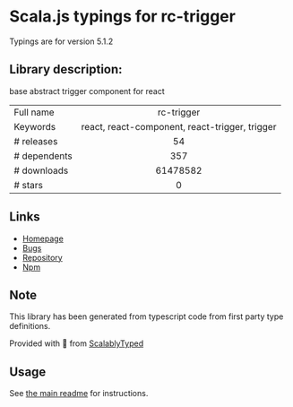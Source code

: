 
# Scala.js typings for rc-trigger

Typings are for version 5.1.2

## Library description:
base abstract trigger component for react

|                    |                 |
| ------------------ | :-------------: |
| Full name          | rc-trigger |
| Keywords           | react, react-component, react-trigger, trigger |
| # releases         | 54 |
| # dependents       | 357 |
| # downloads        | 61478582 |
| # stars            | 0 |

## Links
- [Homepage](https://github.com/react-component/trigger)
- [Bugs](https://github.com/react-component/trigger/issues)
- [Repository](https://github.com/react-component/trigger)
- [Npm](https://www.npmjs.com/package/rc-trigger)
    


## Note
This library has been generated from typescript code from first party type definitions.

Provided with :purple_heart: from [ScalablyTyped](https://github.com/oyvindberg/ScalablyTyped)

## Usage
See [the main readme](../../readme.md) for instructions.


